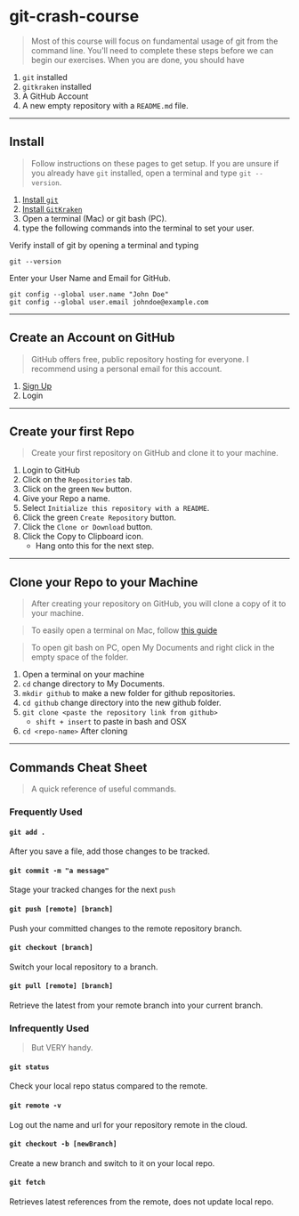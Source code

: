 # git-crash-course
> Most of this course will focus on fundamental usage of git from the command line. You'll need to complete these steps before we can begin our exercises. When you are done, you should have

 1. `git` installed
 1. `gitkraken` installed
 1. A GitHub Account
 1. A new empty repository with a `README.md` file.

---
## Install
> Follow instructions on these pages to get setup.
> If you are unsure if you already have `git` installed, open a terminal and type `git --version`.

 1. [Install `git` ](https://git-scm.com/book/en/v2/Getting-Started-Installing-Git)
 1. [Install `GitKraken`](https://www.gitkraken.com/download)
 1. Open a terminal (Mac) or git bash (PC).
 1. type the following commands into the terminal to set your user.

Verify install of git by opening a terminal and typing
```
git --version
```

Enter your User Name and Email for GitHub.
```
git config --global user.name "John Doe"
git config --global user.email johndoe@example.com
```


---
## Create an Account on GitHub
> GitHub offers free, public repository hosting for everyone. I recommend using a personal email for this account.

 1. [Sign Up](https://github.com)
 1. Login

---
## Create your first Repo
> Create your first repository on GitHub and clone it to your machine.

 1. Login to GitHub
 1. Click on the `Repositories` tab.
 1. Click on the green `New` button.
 1. Give your Repo a name.
 1. Select `Initialize this repository with a README`.
 1. Click the green `Create Repository` button.
 1. Click the `Clone or Download` button.
 1. Click the Copy to Clipboard icon.
	* Hang onto this for the next step.

---
## Clone your Repo to your Machine
> After creating your repository on GitHub, you will clone a copy of it to your machine.

> To easily open a terminal on Mac, follow [this guide](https://lifehacker.com/launch-an-os-x-terminal-window-from-a-specific-folder-1466745514)

> To open git bash on PC, open My Documents and right click in the empty space of the folder.

 1. Open a terminal on your machine
 1. `cd` change directory to My Documents.
 1. `mkdir github` to make a new folder for github repositories.
 1. `cd github` change directory into the new github folder.
 1. `git clone <paste the repository link from github>`
	* `shift + insert` to paste in bash and OSX
 1. `cd <repo-name>` After cloning

---
## Commands Cheat Sheet
> A quick reference of useful commands.

### Frequently Used

#### `git add .`
After you save a file, add those changes to be tracked.

#### `git commit -m "a message"`
Stage your tracked changes for the next `push`

#### `git push [remote] [branch]`
Push your committed changes to the remote repository branch.

#### `git checkout [branch]`
Switch your local repository to a branch.

#### `git pull [remote] [branch]`
Retrieve the latest from your remote branch into your current branch.

### Infrequently Used
> But VERY handy.

#### `git status`
Check your local repo status compared to the remote.

#### `git remote -v`
Log out the name and url for your repository remote in the cloud.

#### `git checkout -b [newBranch]`
Create a new branch and switch to it on your local repo.

#### `git fetch`
Retrieves latest references from the remote, does not update local repo.
